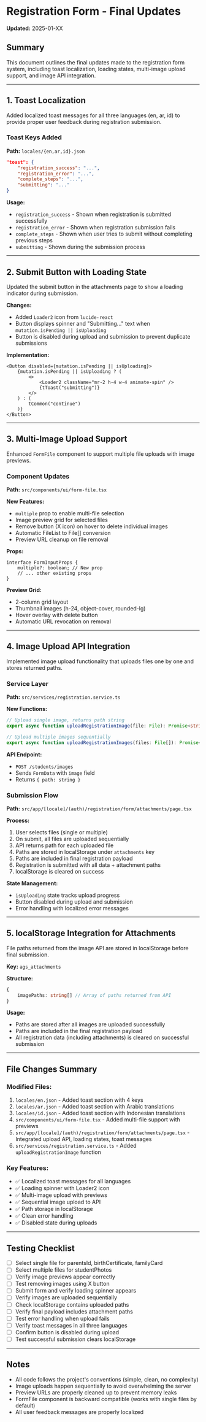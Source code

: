 # Registration Form - Final Updates

**Updated:** 2025-01-XX

## Summary

This document outlines the final updates made to the registration form system, including toast localization, loading states, multi-image upload support, and image API integration.

---

## 1. Toast Localization

Added localized toast messages for all three languages (en, ar, id) to provide proper user feedback during registration submission.

### Toast Keys Added

**Path:** `locales/{en,ar,id}.json`

```json
"toast": {
    "registration_success": "...",
    "registration_error": "...",
    "complete_steps": "...",
    "submitting": "..."
}
```

**Usage:**
- `registration_success` - Shown when registration is submitted successfully
- `registration_error` - Shown when registration submission fails
- `complete_steps` - Shown when user tries to submit without completing previous steps
- `submitting` - Shown during the submission process

---

## 2. Submit Button with Loading State

Updated the submit button in the attachments page to show a loading indicator during submission.

**Changes:**
- Added `Loader2` icon from `lucide-react`
- Button displays spinner and "Submitting..." text when `mutation.isPending || isUploading`
- Button is disabled during upload and submission to prevent duplicate submissions

**Implementation:**
```tsx
<Button disabled={mutation.isPending || isUploading}>
    {mutation.isPending || isUploading ? (
        <>
            <Loader2 className="mr-2 h-4 w-4 animate-spin" />
            {tToast("submitting")}
        </>
    ) : (
        tCommon("continue")
    )}
</Button>
```

---

## 3. Multi-Image Upload Support

Enhanced `FormFile` component to support multiple file uploads with image previews.

### Component Updates

**Path:** `src/components/ui/form-file.tsx`

**New Features:**
- `multiple` prop to enable multi-file selection
- Image preview grid for selected files
- Remove button (X icon) on hover to delete individual images
- Automatic FileList to File[] conversion
- Preview URL cleanup on file removal

**Props:**
```tsx
interface FormInputProps {
    multiple?: boolean; // New prop
    // ... other existing props
}
```

**Preview Grid:**
- 2-column grid layout
- Thumbnail images (h-24, object-cover, rounded-lg)
- Hover overlay with delete button
- Automatic URL revocation on removal

---

## 4. Image Upload API Integration

Implemented image upload functionality that uploads files one by one and stores returned paths.

### Service Layer

**Path:** `src/services/registration.service.ts`

**New Functions:**

```typescript
// Upload single image, returns path string
export async function uploadRegistrationImage(file: File): Promise<string>

// Upload multiple images sequentially
export async function uploadRegistrationImages(files: File[]): Promise<string[]>
```

**API Endpoint:**
- `POST /students/images`
- Sends `FormData` with `image` field
- Returns `{ path: string }`

### Submission Flow

**Path:** `src/app/[locale]/(auth)/registration/form/attachments/page.tsx`

**Process:**
1. User selects files (single or multiple)
2. On submit, all files are uploaded sequentially
3. API returns path for each uploaded file
4. Paths are stored in localStorage under `attachments` key
5. Paths are included in final registration payload
6. Registration is submitted with all data + attachment paths
7. localStorage is cleared on success

**State Management:**
- `isUploading` state tracks upload progress
- Button disabled during upload and submission
- Error handling with localized error messages

---

## 5. localStorage Integration for Attachments

File paths returned from the image API are stored in localStorage before final submission.

**Key:** `ags_attachments`

**Structure:**
```typescript
{
    imagePaths: string[] // Array of paths returned from API
}
```

**Usage:**
- Paths are stored after all images are uploaded successfully
- Paths are included in the final registration payload
- All registration data (including attachments) is cleared on successful submission

---

## File Changes Summary

### Modified Files:
1. `locales/en.json` - Added toast section with 4 keys
2. `locales/ar.json` - Added toast section with Arabic translations
3. `locales/id.json` - Added toast section with Indonesian translations
4. `src/components/ui/form-file.tsx` - Added multi-file support with previews
5. `src/app/[locale]/(auth)/registration/form/attachments/page.tsx` - Integrated upload API, loading states, toast messages
6. `src/services/registration.service.ts` - Added `uploadRegistrationImage` function

### Key Features:
- ✅ Localized toast messages for all languages
- ✅ Loading spinner with Loader2 icon
- ✅ Multi-image upload with previews
- ✅ Sequential image upload to API
- ✅ Path storage in localStorage
- ✅ Clean error handling
- ✅ Disabled state during uploads

---

## Testing Checklist

- [ ] Select single file for parentsId, birthCertificate, familyCard
- [ ] Select multiple files for studentPhotos
- [ ] Verify image previews appear correctly
- [ ] Test removing images using X button
- [ ] Submit form and verify loading spinner appears
- [ ] Verify images are uploaded sequentially
- [ ] Check localStorage contains uploaded paths
- [ ] Verify final payload includes attachment paths
- [ ] Test error handling when upload fails
- [ ] Verify toast messages in all three languages
- [ ] Confirm button is disabled during upload
- [ ] Test successful submission clears localStorage

---

## Notes

- All code follows the project's conventions (simple, clean, no complexity)
- Image uploads happen sequentially to avoid overwhelming the server
- Preview URLs are properly cleaned up to prevent memory leaks
- FormFile component is backward compatible (works with single files by default)
- All user feedback messages are properly localized
